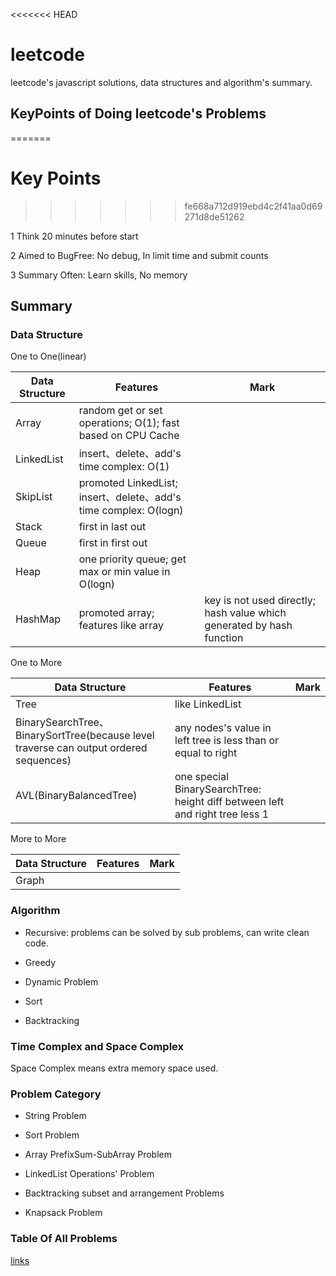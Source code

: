 <<<<<<< HEAD
# leetcode

leetcode's javascript solutions, data structures and algorithm's summary.

## KeyPoints of Doing leetcode's Problems
=======
# Key Points
>>>>>>> fe668a712d919ebd4c2f41aa0d69271d8de51262

1 Think 20 minutes before start

2 Aimed to BugFree: No debug, In limit time and submit counts

3 Summary Often: Learn skills, No memory


## Summary

### Data Structure

One to One(linear)

Data Structure | Features |  Mark
---- | ---- | ---
Array | random get or set operations; O(1); fast based on CPU Cache | 
LinkedList | insert、delete、add's time complex: O(1) | 
SkipList | promoted LinkedList; insert、delete、add's time complex: O(logn) | 
Stack | first in last out | 
Queue | first in first out | 
Heap | one priority queue; get max or min value in O(logn) | 
HashMap | promoted array; features like array | key is not used directly; hash value which generated by hash function

One to More

Data Structure | Features |  Mark
---- | ---- | ---
Tree | like LinkedList | 
BinarySearchTree、BinarySortTree(because level traverse can output ordered sequences)| any nodes's value in left tree is less than or equal to right | 
AVL(BinaryBalancedTree) | one special BinarySearchTree: height diff between left and right tree less 1 | 


More to More

Data Structure | Features |  Mark
---- | ---- | ---
Graph | |


### Algorithm

+ Recursive: problems can be solved by sub problems, can write clean code.

+ Greedy

+ Dynamic Problem

+ Sort

+ Backtracking

### Time Complex and Space Complex

Space Complex means extra memory space used.

### Problem Category

+ String Problem

+ Sort Problem 

+ Array PrefixSum-SubArray Problem

+ LinkedList Operations' Problem

+ Backtracking subset and arrangement Problems

+ Knapsack Problem

### Table Of All Problems 

[links](./allQuestions.md)
